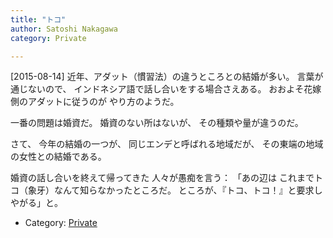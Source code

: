 ```yaml
---
title: "トコ"
author: Satoshi Nakagawa
category: Private

---
```


[2015-08-14]  近年、アダット（慣習法）の違うところとの結婚が多い。
言葉が通じないので、
インドネシア語で話し合いをする場合さえある。
おおよそ花嫁側のアダットに従うのが
やり方のようだ。

 一番の問題は婚資だ。
婚資のない所はないが、
その種類や量が違うのだ。

 さて、
今年の結婚の一つが、
同じエンデと呼ばれる地域だが、
その東端の地域の女性との結婚である。

婚資の話し合いを終えて帰ってきた
人々が愚痴を言う：
「あの辺は
これまでトコ（象牙）なんて知らなかったところだ。
ところが、『トコ、トコ！』と要求しやがる」と。

- Category: [Private](/categories.html#Private)

